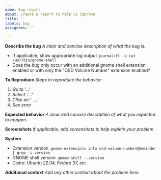 ```yaml
---
name: Bug report
about: Create a report to help us improve
title: ''
labels: bug
assignees: ''

---
```


**Describe the bug**
_A clear and concise description of what the bug is._
- If applicable, show appropriate log output `journalctl -o cat /usr/bin/gnome-shell`
- Does the bug only occur with an additional gnome shell extension enabled or with only the "OSD Volume Number" extension enabled?

**To Reproduce**
_Steps to reproduce the behavior:_
1. _Go to '...'_
2. _Select '....'_
3. _Click on ' ....'_
4. _See error_

**Expected behavior**
_A clear and concise description of what you expected to happen._

**Screenshots**
_If applicable, add screenshots to help explain your problem._

**System**
- Extension version: `gnome-extensions info osd-volume-number@Deminder | grep -i version`
- GNOME shell version: `gnome-shell --version`
- Distro: _Ubuntu 22.04, Fedora 37, etc._


**Additional context**
_Add any other context about the problem here._
